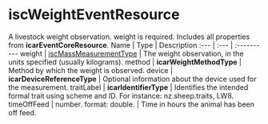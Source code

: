 # iscWeightEventResource
A livestock weight observation. weight is required. Includes all properties from **icarEventCoreResource**.
Name | Type | Description
:--- | :--- | :----------
weight | [iscMassMeasurementType](https://github.com/integritysystemscompany/animal_schema/blob/master/types/iscMassMeasurementType.json) | The weight observation, in the units specified (usually kilograms).
method | **icarWeightMethodType** | Method by which the weight is observed.
device | **icarDeviceReferenceType** | Optional information about the device used for the measurement.
traitLabel | **icarIdentifierType** | Identifies the intended formal trait using scheme and ID. For instance: nz.sheep.traits, LW8. 
timeOffFeed | number. format: double. | Time in hours the animal has been off feed.